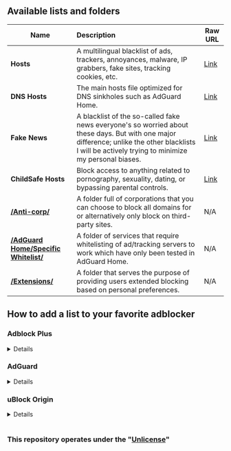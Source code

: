 ## Available lists and folders
 Name |      Description      | Raw URL |
----- |:----------------------|---------|
**Hosts** | A multilingual blacklist of ads, trackers, annoyances, malware, IP grabbers, fake sites, tracking cookies, etc. | [Link](https://raw.githubusercontent.com/Cybo1927/Hosts/master/Hosts) 
**DNS Hosts** | The main hosts file optimized for DNS sinkholes such as AdGuard Home. | [Link](https://raw.githubusercontent.com/Cybo1927/Hosts/master/DNS%20Hosts) 
**Fake News** | A blacklist of the so-called fake news everyone's so worried about these days. But with one major difference; unlike the other blacklists I will be actively trying to minimize my personal biases. | [Link](https://raw.githubusercontent.com/Cybo1927/Hosts/master/Fake%20News)
**ChildSafe Hosts** | Block access to anything related to pornography, sexuality, dating, or bypassing parental controls. | [Link](https://raw.githubusercontent.com/Cybo1927/Hosts/master/ChildSafe%20Hosts)
**[/Anti-corp/](https://github.com/Cybo1927/Hosts/tree/master/Anti-corp)** | A folder full of corporations that you can choose to block all domains for or alternatively only block on third-party sites. | N/A
**[/AdGuard Home/Specific Whitelist/](https://github.com/Cybo1927/Hosts/tree/master/AdGuard%20Home/Specific%20Whitelist)** | A folder of services that require whitelisting of ad/tracking servers to work which have only been tested in AdGuard Home. | N/A
**[/Extensions/](https://github.com/Cybo1927/Hosts/tree/master/Extensions)** | A folder that serves the purpose of providing users extended blocking based on personal preferences.  | N/A

## How to add a list to your favorite adblocker
### Adblock Plus
<details>
  
[Tutorial from Adblock Plus](https://help.eyeo.com/en/adblockplus/add-a-filter-list)
  
</details>

### AdGuard
<details>
  
**COMING SOON**

</details>

### uBlock Origin
<details>
  
[Tutorial from uBlock Origin](https://github.com/gorhill/uBlock/wiki/Filter-lists-from-around-the-web)

</details>

<br>

### This repository operates under the "[Unlicense](https://unlicense.org/)"
